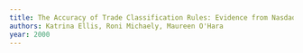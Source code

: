 ```yaml
---
title: The Accuracy of Trade Classification Rules: Evidence from Nasdaq
authors: Katrina Ellis, Roni Michaely, Maureen O'Hara
year: 2000
---
```


